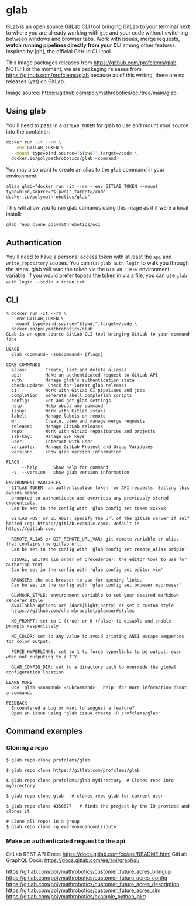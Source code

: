 # glab

GLab is an open source GitLab CLI tool bringing GitLab to your terminal next to where you are already working with `git` and your code without switching between windows and browser tabs. Work with issues, merge requests, **watch running pipelines directly from your CLI** among other features.
Inspired by [gh], the official GitHub CLI tool.

This image packages releases from https://github.com/profclems/glab
NOTE: For the moment, we are packaging releases from https://github.com/profclems/glab because as of this writing, there are no releases (yet) on GitLab.

Image source: https://github.com/polymathrobotics/oci/tree/main/glab

## Using glab

You'll need to pass in a `GITLAB_TOKEN` for glab to use and mount your
source into the container:

```bash
docker run -it --rm \
  --env GITLAB_TOKEN \
  --mount type=bind,source="$(pwd)",target=/code \
  docker.io/polymathrobotics/glab <command>
```

You may also want to create an alias to the `glab` command in your
environment:

```
alias glab="docker run -it --rm --env GITLAB_TOKEN --mount type=bind,source="$(pwd)",target=/code docker.io/polymathrobotics/glab"
```

This will allow you to run glab comands using this image as if it were a local
install:
```
glab repo clone polymathrobotics/oci
```

## Authentication

You'll need to have a personal access token with at least the `api` and
`write_repository` scopes. You can run `glab auth login` to walk you through
the steps. glab will read the token via the `GITLAB_TOKEN` environment
variable. If you would prefer topass the token in via a file, you can use
`glab auth login --stdin < token.txt`.

## CLI

```
% docker run -it --rm \
  --env GITLAB_TOKEN \
  --mount type=bind,source="$(pwd)",target=/code \
  docker.io/polymathrobotics/glab
GLab is an open source GitLab CLI tool bringing GitLab to your command line

USAGE
  glab <command> <subcommand> [flags]

CORE COMMANDS
  alias:       Create, list and delete aliases
  api:         Make an authenticated request to GitLab API
  auth:        Manage glab's authentication state
  check-update: Check for latest glab releases
  ci:          Work with GitLab CI pipelines and jobs
  completion:  Generate shell completion scripts
  config:      Set and get glab settings
  help:        Help about any command
  issue:       Work with GitLab issues
  label:       Manage labels on remote
  mr:          Create, view and manage merge requests
  release:     Manage GitLab releases
  repo:        Work with GitLab repositories and projects
  ssh-key:     Manage SSH keys
  user:        Interact with user
  variable:    Manage GitLab Project and Group Variables
  version:     show glab version information

FLAGS
      --help      Show help for command
  -v, --version   show glab version information

ENVIRONMENT VARIABLES
  GITLAB_TOKEN: an authentication token for API requests. Setting this avoids being
  prompted to authenticate and overrides any previously stored credentials.
  Can be set in the config with 'glab config set token xxxxxx'

  GITLAB_HOST or GL_HOST: specify the url of the gitlab server if self hosted (eg: https://gitlab.example.com). Default is https://gitlab.com.

  REMOTE_ALIAS or GIT_REMOTE_URL_VAR: git remote variable or alias that contains the gitlab url.
  Can be set in the config with 'glab config set remote_alias origin'

  VISUAL, EDITOR (in order of precedence): the editor tool to use for authoring text.
  Can be set in the config with 'glab config set editor vim'

  BROWSER: the web browser to use for opening links.
  Can be set in the config with 'glab config set browser mybrowser'

  GLAMOUR_STYLE: environment variable to set your desired markdown renderer style
  Available options are (dark|light|notty) or set a custom style
  https://github.com/charmbracelet/glamour#styles

  NO_PROMPT: set to 1 (true) or 0 (false) to disable and enable prompts respectively

  NO_COLOR: set to any value to avoid printing ANSI escape sequences for color output.

  FORCE_HYPERLINKS: set to 1 to force hyperlinks to be output, even when not outputing to a TTY

  GLAB_CONFIG_DIR: set to a directory path to override the global configuration location

LEARN MORE
  Use 'glab <command> <subcommand> --help' for more information about a command.

FEEDBACK
  Encountered a bug or want to suggest a feature?
  Open an issue using 'glab issue create -R profclems/glab'
```

## Command examples

### Cloning a repo

```
$ glab repo clone profclems/glab

$ glab repo clone https://gitlab.com/profclems/glab

$ glab repo clone profclems/glab mydirectory  # Clones repo into mydirectory

$ glab repo clone glab   # clones repo glab for current user

$ glab repo clone 4356677   # finds the project by the ID provided and clones it

# Clone all repos in a group
$ glab repo clone -g everyonecancontribute
```

### Make an authenticated request to the api

GitLab REST API Docs: https://docs.gitlab.com/ce/api/README.html
GitLab GraphQL Docs: https://docs.gitlab.com/ee/api/graphql/

https://gitlab.com/polymathrobotics/customer_future_acres_bringup
https://gitlab.com/polymathrobotics/customer_future_acres_config
https://gitlab.com/polymathrobotics/customer_future_acres_description
https://gitlab.com/polymathrobotics/customer_future_acres_sim
https://gitlab.com/polymathrobotics/example_python_pkg
```
```
